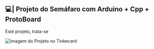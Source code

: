 ## 💻| Projeto do Semáfaro com Arduino + Cpp + ProtoBoard

  Este projeto, trata-se 

![Imagem do Projeto no Tinkecard](https://github.com/user-attachments/assets/49206bc0-7cde-4ada-b7f5-ab6e50eed3be)
